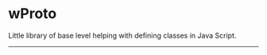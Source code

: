 # wProto

Little library of base level helping with defining classes in Java Script.
_ _ _

















